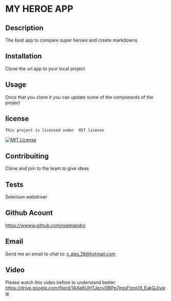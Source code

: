 

  # MY HEROE APP

  ## Description
  The best app to compare super heroes and create markdowns

  ## Installation
  Clone the url app to your local project

  ## Usage
  Once that you clone it you can update some of the components of the project

  ## license
   
    This project is licensed under  MIT license 
  [![MIT License](https://img.shields.io/badge/license-MIT-green)](https://opensource.org/licenses/MIT)
  

  ## Contribuiting
  Clone and join to the team to give ideas

  ## Tests
  Selenium webdriver

  ## Github Acount
  https://wwww.github.com/realejandro

  ## Email
  Send me an email to chat to: c.alex_19@hotmail.com

  ## Video
  Please watch this video before to understand better:
  https://drive.google.com/file/d/1AXeKUHTJecv0BlPp7egsFtzpU9_EakQJ/view
  